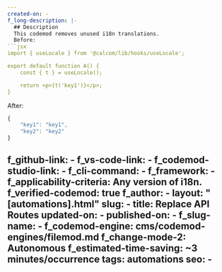```yaml
---
created-on: -
f_long-description: |-
  ## Description
  This codemod removes unused i18n translations.
  Before:
```jsx
import { useLocale } from '@calcom/lib/hooks/useLocale';

export default function A() {
	const { t } = useLocale();

	return <p>{t('key1')}</p>;
}
```
After:
```jsx
{
	"key1": "key1",
	"key2": "key2"
}
```
f_github-link: -
f_vs-code-link: -
f_codemod-studio-link: -
f_cli-command: -
f_framework: -
f_applicability-criteria: Any version of i18n.
f_verified-codemod: true
f_author: -
layout: "[automations].html"
slug: -
title: Replace API Routes
updated-on: -
published-on: -
f_slug-name: -
f_codemod-engine: cms/codemod-engines/filemod.md
f_change-mode-2: Autonomous
f_estimated-time-saving: ~3 minutes/occurrence
tags: automations
seo: -
---
```

